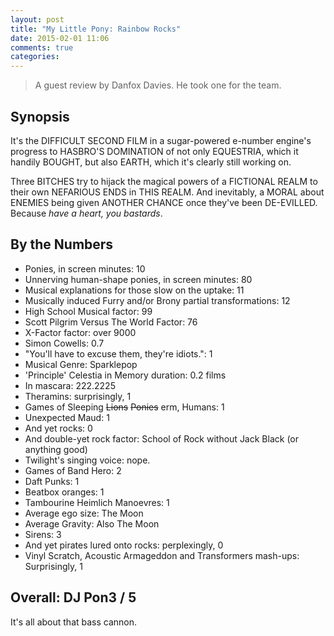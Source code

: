 ```yaml
---
layout: post
title: "My Little Pony: Rainbow Rocks"
date: 2015-02-01 11:06
comments: true
categories: 
---
```


> A guest review by Danfox Davies. He took one for the team.

## Synopsis

It's the DIFFICULT SECOND FILM in a sugar-powered e-number engine's progress to HASBRO'S DOMINATION of not only EQUESTRIA, which it handily BOUGHT, but also EARTH, which it's clearly still working on.

Three BITCHES try to hijack the magical powers of a FICTIONAL REALM to their own NEFARIOUS ENDS in THIS REALM. And inevitably, a MORAL about ENEMIES being given ANOTHER CHANCE once they've been DE-EVILLED. Because *have a heart, you bastards*.

## By the Numbers

* Ponies, in screen minutes: 10
* Unnerving human-shape ponies, in screen minutes: 80
* Musical explanations for those slow on the uptake: 11
* Musically induced Furry and/or Brony partial transformations: 12
* High School Musical factor: 99
* Scott Pilgrim Versus The World Factor: 76
* X-Factor factor: over 9000
* Simon Cowells: 0.7
* "You'll have to excuse them, they're idiots.": 1
* Musical Genre: Sparklepop
* 'Principle' Celestia in Memory duration: 0.2 films
* In mascara: 222.2225
* Theramins: surprisingly, 1
* Games of Sleeping <strike>Lions</strike> <strike>Ponies</strike> erm, Humans: 1
* Unexpected Maud: 1
* And yet rocks: 0
* And double-yet rock factor: School of Rock without Jack Black (or anything good)
* Twilight's singing voice: nope.
* Games of Band Hero: 2
* Daft Punks: 1
* Beatbox oranges: 1
* Tambourine Heimlich Manoevres: 1
* Average ego size: The Moon
* Average Gravity: Also The Moon
* Sirens: 3
* And yet pirates lured onto rocks: perplexingly, 0
* Vinyl Scratch, Acoustic Armageddon and Transformers mash-ups: Surprisingly, 1

## Overall: DJ Pon3 / 5

It's all about that bass cannon.
